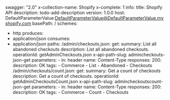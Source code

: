 swagger: "2.0"
x-collection-name: Shopify
x-complete: 1
info:
  title: Shopify API
  description: todo-add-description
  version: 1.0.0
host: DefaultParameterValue:DefaultParameterValue@DefaultParameterValue.myshopify.com
basePath: /
schemes:
- http
produces:
- application/json
consumes:
- application/json
paths:
  /admin/checkouts.json:
    get:
      summary: List all abandoned checkouts
      description: List all abandoned checkouts.
      operationId: getAdminCheckouts.json
      x-api-path-slug: admincheckouts-json-get
      parameters:
      - in: header
        name: Content-Type
      responses:
        200:
          description: OK
      tags:
      - Commerce
      - List
      - Abandoned
      - Checkouts
  /admin/checkouts/count.json:
    get:
      summary: Get a count of checkouts
      description: Get a count of checkouts.
      operationId: getAdminCheckoutsCount.json
      x-api-path-slug: admincheckoutscount-json-get
      parameters:
      - in: header
        name: Content-Type
      responses:
        200:
          description: OK
      tags:
      - Commerce
      - Count
      - Checkouts